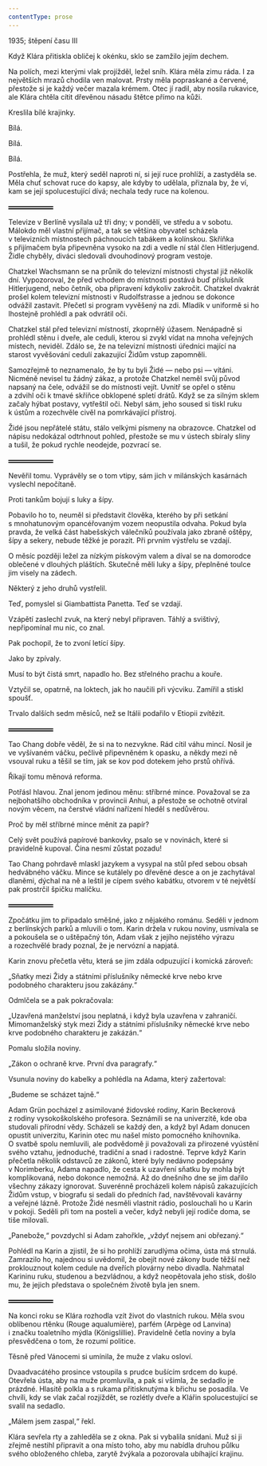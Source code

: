 ```yaml
---
contentType: prose
---
```


<section>

1935; štěpení času III

Když Klára přitiskla obličej k okénku, sklo se zamžilo jejím dechem.

Na polích, mezi kterými vlak projížděl, ležel sníh. Klára měla zimu ráda. I za největších mrazů chodila ven malovat. Prsty měla popraskané a červené, přestože si je každý večer mazala krémem. Otec jí radil, aby nosila rukavice, ale Klára chtěla cítit dřevěnou násadu štětce přímo na kůži.

Kreslila bílé krajinky.

Bílá.

Bílá.

Bílá.

Postřehla, že muž, který seděl naproti ní, si její ruce prohlíží, a zastyděla se. Měla chuť schovat ruce do kapsy, ale kdyby to udělala, přiznala by, že ví, kam se její spolucestující dívá; nechala tedy ruce na kolenou.

![divider.png](./resources/divider_opt.png)

Televize v Berlíně vysílala už tři dny; v pondělí, ve středu a v sobotu. Málokdo měl vlastní přijímač, a tak se většina obyvatel scházela v televizních místnostech páchnoucích tabákem a kolínskou. Skříňka s přijímačem byla připevněna vysoko na zdi a vedle ní stál člen Hitlerjugend. Židle chyběly, diváci sledovali dvouhodinový program vestoje.

Chatzkel Wachsmann se na průnik do televizní místnosti chystal již několik dní. Vypozoroval, že před vchodem do místnosti postává buď příslušník Hitlerjugend, nebo četník, oba připravení kdykoliv zakročit. Chatzkel dvakrát prošel kolem televizní místnosti v Rudolfstrasse a jednou se dokonce odvážil zastavit. Přečetl si program vyvěšený na zdi. Mladík v uniformě si ho lhostejně prohlédl a pak odvrátil oči.

Chatzkel stál před televizní místností, zkoprnělý úžasem. Nenápadně si prohlédl stěnu i dveře, ale ceduli, kterou si zvykl vídat na mnoha veřejných místech, neviděl. Zdálo se, že na televizní místnosti úředníci mající na starost vyvěšování cedulí zakazující Židům vstup zapomněli.

Samozřejmě to neznamenalo, že by tu byli Židé — nebo psi — vítáni. Nicméně nevisel tu žádný zákaz, a protože Chatzkel neměl svůj původ napsaný na čele, odvážil se do místnosti vejít. Uvnitř se opřel o stěnu a zdvihl oči k tmavé skříňce obklopené spletí drátů. Když se za silným sklem začaly hýbat postavy, vytřeštil oči. Nebyl sám, jeho soused si tiskl ruku k ústům a rozechvěle civěl na pomrkávající přístroj.

Židé jsou nepřátelé státu, stálo velkými písmeny na obrazovce. Chatzkel od nápisu nedokázal odtrhnout pohled, přestože se mu v ústech sbíraly sliny a tušil, že pokud rychle neodejde, pozvrací se.

![divider.png](./resources/divider_opt.png)

Nevěřil tomu. Vyprávěly se o tom vtipy, sám jich v milánských kasárnách vyslechl nepočítaně.

Proti tankům bojují s luky a šípy.

Pobavilo ho to, neuměl si představit člověka, kterého by při setkání s mnohatunovým opancéřovaným vozem neopustila odvaha. Pokud byla pravda, že velká část habešských válečníků používala jako zbraně oštěpy, šípy a sekery, nebude těžké je porazit. Při prvním výstřelu se vzdají.

O měsíc později ležel za nízkým pískovým valem a díval se na domorodce oblečené v dlouhých pláštích. Skutečně měli luky a šípy, přeplněné toulce jim visely na zádech.

Některý z jeho druhů vystřelil.

Teď, pomyslel si Giambattista Panetta. Teď se vzdají.

Vzápětí zaslechl zvuk, na který nebyl připraven. Táhlý a svištivý, nepřipomínal mu nic, co znal.

Pak pochopil, že to zvoní letící šípy.

Jako by zpívaly.

Musí to být čistá smrt, napadlo ho. Bez střelného prachu a kouře.

Vztyčil se, opatrně, na loktech, jak ho naučili při výcviku. Zamířil a stiskl spoušť.

Trvalo dalších sedm měsíců, než se Itálii podařilo v Etiopii zvítězit.

![divider.png](./resources/divider_opt.png)

Tao Chang dobře věděl, že si na to nezvykne. Rád cítil váhu mincí. Nosil je ve vyšívaném váčku, pečlivě připevněném k opasku, a někdy mezi ně vsouval ruku a těšil se tím, jak se kov pod dotekem jeho prstů ohřívá.

Říkají tomu měnová reforma.

Potřásl hlavou. Znal jenom jedinou měnu: stříbrné mince. Považoval se za nejbohatšího obchodníka v provincii Anhui, a přestože se ochotně otvíral novým věcem, na čerstvé vládní nařízení hleděl s nedůvěrou.

Proč by měl stříbrné mince měnit za papír?

Celý svět používá papírové bankovky, psalo se v novinách, které si pravidelně kupoval. Čína nesmí zůstat pozadu!

Tao Chang pohrdavě mlaskl jazykem a vysypal na stůl před sebou obsah hedvábného váčku. Mince se kutálely po dřevěné desce a on je zachytával dlaněmi, dýchal na ně a leštil je cípem svého kabátku, otvorem v té největší pak prostrčil špičku malíčku.

![divider.png](./resources/divider_opt.png)

Zpočátku jim to připadalo směšné, jako z nějakého románu. Seděli v jednom z berlínských parků a mluvili o tom. Karin držela v rukou noviny, usmívala se a pokoušela se o uštěpačný tón, Adam však z jejího nejistého výrazu a rozechvělé brady poznal, že je nervózní a napjatá.

Karin znovu přečetla větu, která se jim zdála odpuzující i komická zároveň:

„Sňatky mezi Židy a státními příslušníky německé krve nebo krve podobného charakteru jsou zakázány.“

Odmlčela se a pak pokračovala:

„Uzavřená manželství jsou neplatná, i když byla uzavřena v zahraničí. Mimomanželský styk mezi Židy a státními příslušníky německé krve nebo krve podobného charakteru je zakázán.“

Pomalu složila noviny.

„Zákon o ochraně krve. První dva paragrafy.“

Vsunula noviny do kabelky a pohlédla na Adama, který zažertoval:

„Budeme se scházet tajně.“

Adam Grün pocházel z asimilované židovské rodiny, Karin Beckerová z rodiny vysokoškolského profesora. Seznámili se na univerzitě, kde oba studovali přírodní vědy. Scházeli se každý den, a když byl Adam donucen opustit univerzitu, Karinin otec mu našel místo pomocného knihovníka. O svatbě spolu nemluvili, ale podvědomě ji považovali za přirozené vyústění svého vztahu, jednoduché, tradiční a snad i radostné. Teprve když Karin přečetla několik odstavců ze zákonů, které byly nedávno podepsány v Norimberku, Adama napadlo, že cesta k uzavření sňatku by mohla být komplikovaná, nebo dokonce nemožná. Až do dnešního dne se jim dařilo všechny zákazy ignorovat. Suverénně procházeli kolem nápisů zakazujících Židům vstup, v biografu si sedali do předních řad, navštěvovali kavárny a veřejné lázně. Protože Židé nesměli vlastnit rádio, poslouchali ho u Karin v pokoji. Seděli při tom na posteli a večer, když nebyli její rodiče doma, se tiše milovali.

„Panebože,“ povzdychl si Adam zahořkle, „vždyť nejsem ani obřezaný.“

Pohlédl na Karin a zjistil, že si ho prohlíží zarudlýma očima, ústa má strnulá. Zamrazilo ho, najednou si uvědomil, že obejít nové zákony bude těžší než proklouznout kolem cedule na dveřích plovárny nebo divadla. Nahmatal Karininu ruku, studenou a bezvládnou, a když neopětovala jeho stisk, došlo mu, že jejich představa o společném životě byla jen snem.

![divider.png](./resources/divider_opt.png)

Na konci roku se Klára rozhodla vzít život do vlastních rukou. Měla svou oblíbenou rtěnku (Rouge aqualumière), parfém (Arpège od Lanvina) i značku toaletního mýdla (Königslillie). Pravidelně četla noviny a byla přesvědčena o tom, že rozumí politice.

Těsně před Vánocemi si umínila, že muže z vlaku osloví.

Dvaadvacátého prosince vstoupila s prudce bušícím srdcem do kupé. Otevřela ústa, aby na muže promluvila, a pak si všimla, že sedadlo je prázdné. Hlasitě polkla a s rukama přitisknutýma k břichu se posadila. Ve chvíli, kdy se vlak začal rozjíždět, se rozlétly dveře a Klářin spolucestující se svalil na sedadlo.

„Málem jsem zaspal,“ řekl.

Klára sevřela rty a zahleděla se z okna. Pak si vybalila snídani. Muž si ji zřejmě nestihl připravit a ona místo toho, aby mu nabídla druhou půlku svého obloženého chleba, zarytě žvýkala a pozorovala ubíhající krajinu.

</section>
